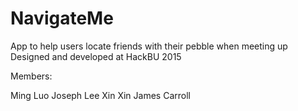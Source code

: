 # NavigateMe
App to help users locate friends with their pebble when meeting up Designed and developed at HackBU 2015

Members:

Ming Luo
Joseph Lee
Xin Xin
James Carroll
